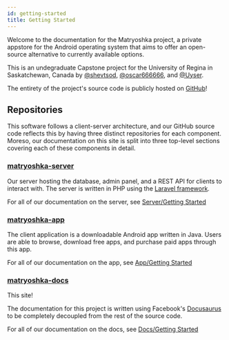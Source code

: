 ```yaml
---
id: getting-started
title: Getting Started
---
```


Welcome to the documentation for the Matryoshka project, a private appstore for
the Android operating system that aims to offer an open-source alternative to
currently available options.

This is an undegraduate Capstone project for the University of Regina in
Saskatchewan, Canada by [@shevtsod](https://github.com/shevtsod),
[@oscar666666](https://github.com/oscar666666), and [@Uyser](https://github.com/Uyser).

The entirety of the project's source code is publicly hosted on
[GitHub](https://github.com/matryoshkadoll/)!

## Repositories

This software follows a client-server architecture, and our GitHub source code
reflects this by having three distinct repositories for each component. Moreso,
our documentation on this site is split into three top-level sections covering
each of these components in detail.

### [matryoshka-server](https://github.com/matryoshkadoll/matryoshka-server)

Our server hosting the database, admin panel, and a REST API for clients to interact with. The server is written in PHP using the [Laravel framework](https://laravel.com/).

For all of our documentation on the server, see [Server/Getting Started](server/getting-started.md)

### [matryoshka-app](https://github.com/matryoshkadoll/matryoshka-app)

The client application is a downloadable Android app written in Java. Users are
able to browse, download free apps, and purchase paid apps through this app.

For all of our documentation on the app, see [App/Getting Started](app/getting-started.md)

### [matryoshka-docs](https://github.com/matryoshkadoll/matryoshka-docs)

This site!

The documentation for this project is written using Facebook's
[Docusaurus](https://docusaurus.io/en/) to be completely decoupled from the rest
of the source code.

For all of our documentation on the docs, see [Docs/Getting Started](docs/getting-started.md)
